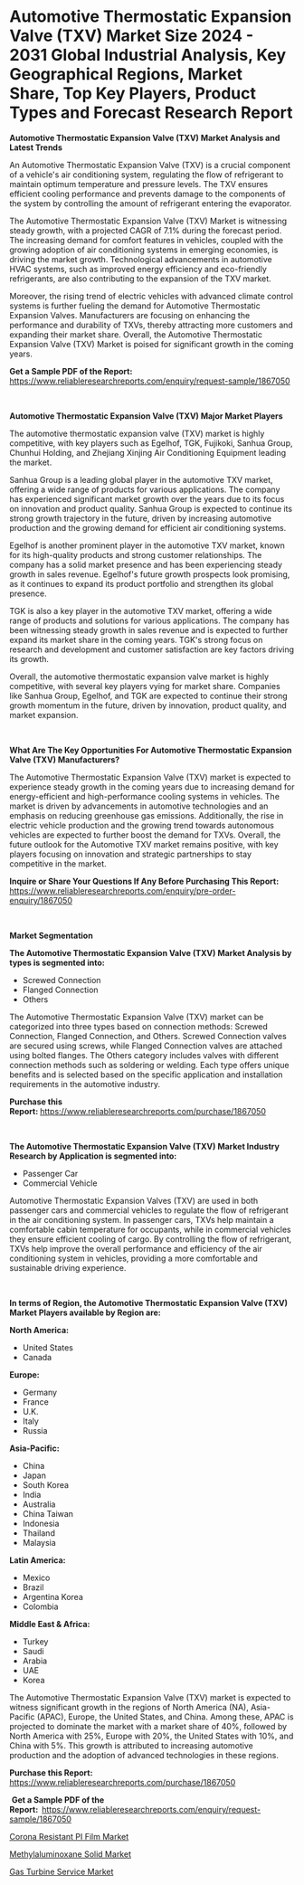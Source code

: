 <p><h1>Automotive Thermostatic Expansion Valve (TXV) Market Size 2024 - 2031 Global Industrial Analysis, Key Geographical Regions, Market Share, Top Key Players, Product Types and Forecast Research Report</h1></p><p><strong>Automotive Thermostatic Expansion Valve (TXV) Market Analysis and Latest Trends</strong></p>
<p><p>An Automotive Thermostatic Expansion Valve (TXV) is a crucial component of a vehicle's air conditioning system, regulating the flow of refrigerant to maintain optimum temperature and pressure levels. The TXV ensures efficient cooling performance and prevents damage to the components of the system by controlling the amount of refrigerant entering the evaporator.</p><p>The Automotive Thermostatic Expansion Valve (TXV) Market is witnessing steady growth, with a projected CAGR of 7.1% during the forecast period. The increasing demand for comfort features in vehicles, coupled with the growing adoption of air conditioning systems in emerging economies, is driving the market growth. Technological advancements in automotive HVAC systems, such as improved energy efficiency and eco-friendly refrigerants, are also contributing to the expansion of the TXV market.</p><p>Moreover, the rising trend of electric vehicles with advanced climate control systems is further fueling the demand for Automotive Thermostatic Expansion Valves. Manufacturers are focusing on enhancing the performance and durability of TXVs, thereby attracting more customers and expanding their market share. Overall, the Automotive Thermostatic Expansion Valve (TXV) Market is poised for significant growth in the coming years.</p></p>
<p><strong>Get a Sample PDF of the Report:&nbsp;</strong> <a href="https://www.reliableresearchreports.com/enquiry/request-sample/1867050">https://www.reliableresearchreports.com/enquiry/request-sample/1867050</a></p>
<p>&nbsp;</p>
<p><strong>Automotive Thermostatic Expansion Valve (TXV) Major Market Players</strong></p>
<p><p>The automotive thermostatic expansion valve (TXV) market is highly competitive, with key players such as Egelhof, TGK, Fujikoki, Sanhua Group, Chunhui Holding, and Zhejiang Xinjing Air Conditioning Equipment leading the market. </p><p>Sanhua Group is a leading global player in the automotive TXV market, offering a wide range of products for various applications. The company has experienced significant market growth over the years due to its focus on innovation and product quality. Sanhua Group is expected to continue its strong growth trajectory in the future, driven by increasing automotive production and the growing demand for efficient air conditioning systems.</p><p>Egelhof is another prominent player in the automotive TXV market, known for its high-quality products and strong customer relationships. The company has a solid market presence and has been experiencing steady growth in sales revenue. Egelhof's future growth prospects look promising, as it continues to expand its product portfolio and strengthen its global presence.</p><p>TGK is also a key player in the automotive TXV market, offering a wide range of products and solutions for various applications. The company has been witnessing steady growth in sales revenue and is expected to further expand its market share in the coming years. TGK's strong focus on research and development and customer satisfaction are key factors driving its growth.</p><p>Overall, the automotive thermostatic expansion valve market is highly competitive, with several key players vying for market share. Companies like Sanhua Group, Egelhof, and TGK are expected to continue their strong growth momentum in the future, driven by innovation, product quality, and market expansion.</p></p>
<p>&nbsp;</p>
<p><strong>What Are The Key Opportunities For Automotive Thermostatic Expansion Valve (TXV) Manufacturers?</strong></p>
<p><p>The Automotive Thermostatic Expansion Valve (TXV) market is expected to experience steady growth in the coming years due to increasing demand for energy-efficient and high-performance cooling systems in vehicles. The market is driven by advancements in automotive technologies and an emphasis on reducing greenhouse gas emissions. Additionally, the rise in electric vehicle production and the growing trend towards autonomous vehicles are expected to further boost the demand for TXVs. Overall, the future outlook for the Automotive TXV market remains positive, with key players focusing on innovation and strategic partnerships to stay competitive in the market.</p></p>
<p><strong>Inquire or Share Your Questions If Any Before Purchasing This Report:</strong> <a href="https://www.reliableresearchreports.com/enquiry/pre-order-enquiry/1867050">https://www.reliableresearchreports.com/enquiry/pre-order-enquiry/1867050</a></p>
<p>&nbsp;</p>
<p><strong>Market Segmentation</strong></p>
<p><strong>The Automotive Thermostatic Expansion Valve (TXV) Market Analysis by types is segmented into:</strong></p>
<p><ul><li>Screwed Connection</li><li>Flanged Connection</li><li>Others</li></ul></p>
<p><p>The Automotive Thermostatic Expansion Valve (TXV) market can be categorized into three types based on connection methods: Screwed Connection, Flanged Connection, and Others. Screwed Connection valves are secured using screws, while Flanged Connection valves are attached using bolted flanges. The Others category includes valves with different connection methods such as soldering or welding. Each type offers unique benefits and is selected based on the specific application and installation requirements in the automotive industry.</p></p>
<p><strong>Purchase this Report:&nbsp;</strong><a href="https://www.reliableresearchreports.com/purchase/1867050">https://www.reliableresearchreports.com/purchase/1867050</a></p>
<p>&nbsp;</p>
<p><strong>The Automotive Thermostatic Expansion Valve (TXV) Market Industry Research by Application is segmented into:</strong></p>
<p><ul><li>Passenger Car</li><li>Commercial Vehicle</li></ul></p>
<p><p>Automotive Thermostatic Expansion Valves (TXV) are used in both passenger cars and commercial vehicles to regulate the flow of refrigerant in the air conditioning system. In passenger cars, TXVs help maintain a comfortable cabin temperature for occupants, while in commercial vehicles they ensure efficient cooling of cargo. By controlling the flow of refrigerant, TXVs help improve the overall performance and efficiency of the air conditioning system in vehicles, providing a more comfortable and sustainable driving experience.</p></p>
<p>&nbsp;</p>
<p><strong>In terms of Region, the Automotive Thermostatic Expansion Valve (TXV) Market Players available by Region are:</strong></p>
<p>
    <p> <strong> North America: </strong>
        <ul>
            <li>United States</li>
            <li>Canada</li>
        </ul>
        </p> 
    <p> <strong> Europe: </strong>
        <ul>
            <li>Germany</li>
            <li>France</li>
            <li>U.K.</li>
            <li>Italy</li>
            <li>Russia</li>
        </ul>
        </p> 
    <p> <strong> Asia-Pacific: </strong>
        <ul>
            <li>China</li>
            <li>Japan</li>
            <li>South Korea</li>
            <li>India</li>
            <li>Australia</li>
            <li>China Taiwan</li>
            <li>Indonesia</li>
            <li>Thailand</li>
            <li>Malaysia</li>
        </ul>
        </p> 
    <p> <strong> Latin America: </strong>
        <ul>
            <li>Mexico</li>
            <li>Brazil</li>
            <li>Argentina Korea</li>
            <li>Colombia</li>
        </ul>
        </p> 
    <p> <strong> Middle East & Africa: </strong>
        <ul>
            <li>Turkey</li>
            <li>Saudi</li>
            <li>Arabia</li>
            <li>UAE</li>
            <li>Korea</li>
        </ul>
    </p>
    </p>
<p><p>The Automotive Thermostatic Expansion Valve (TXV) market is expected to witness significant growth in the regions of North America (NA), Asia-Pacific (APAC), Europe, the United States, and China. Among these, APAC is projected to dominate the market with a market share of 40%, followed by North America with 25%, Europe with 20%, the United States with 10%, and China with 5%. This growth is attributed to increasing automotive production and the adoption of advanced technologies in these regions.</p></p>
<p><strong>Purchase this Report: </strong><a href="https://www.reliableresearchreports.com/purchase/1867050">https://www.reliableresearchreports.com/purchase/1867050</a></p>
<p>&nbsp;<strong>Get a Sample PDF of the Report:&nbsp;&nbsp;</strong><a href="https://www.reliableresearchreports.com/enquiry/request-sample/1867050">https://www.reliableresearchreports.com/enquiry/request-sample/1867050</a></p>
<p><strong></strong></p>
<p><p><a href="https://view.publitas.com/reportprime-1/corona-resistant-pi-film-market-size-share-trends-analysis-report-by-application-regional-outlook-competitive-strategies-and-segment-forecasts-2023-2030/">Corona Resistant PI Film Market</a></p><p><a href="https://view.publitas.com/reportprime-1/methylaluminoxane-solid-market-size-and-growth-market-segmentation-regional-and-country-breakdowns-and-market-trends-for-period-from-2023-2030/">Methylaluminoxane Solid Market</a></p><p><a href="https://view.publitas.com/reportprime-1/insights-into-gas-turbine-service-market-size-analysing-market-share-trends-and-growth-from-2024-to-2031/">Gas Turbine Service Market</a></p></p>